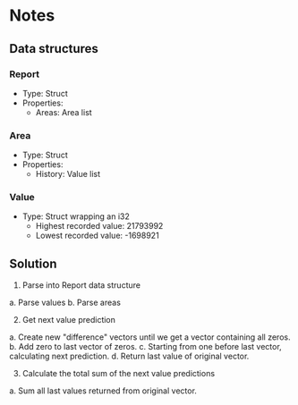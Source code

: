 # Notes

## Data structures

### Report

- Type: Struct
- Properties:
  - Areas: Area list

### Area

- Type: Struct
- Properties:
  - History: Value list

### Value

- Type: Struct wrapping an i32
  - Highest recorded value: 21793992
  - Lowest recorded value: -1698921

## Solution

1. Parse into Report data structure

a. Parse values
b. Parse areas

2. Get next value prediction

a. Create new "difference" vectors until we get a vector containing all zeros.
b. Add zero to last vector of zeros.
c. Starting from one before last vector, calculating next prediction.
d. Return last value of original vector.

3. Calculate the total sum of the next value predictions

a. Sum all last values returned from original vector.
